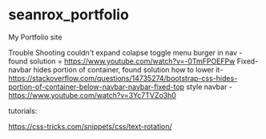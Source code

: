# seanrox_portfolio
My Portfolio site 

Trouble Shooting
couldn't expand colapse toggle menu burger in nav - found solution = https://www.youtube.com/watch?v=-0TmFPOEFPw
Fixed-navbar hides portion of container, found solution how to lower it-https://stackoverflow.com/questions/14735274/bootstrap-css-hides-portion-of-container-below-navbar-navbar-fixed-top
style navbar - https://www.youtube.com/watch?v=3Yc7TVZo3h0


tutorials:

https://css-tricks.com/snippets/css/text-rotation/
